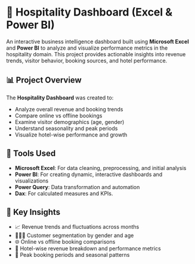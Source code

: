# 🏨 Hospitality Dashboard (Excel & Power BI)

An interactive business intelligence dashboard built using **Microsoft Excel** and **Power BI** to analyze and visualize performance metrics in the hospitality domain. This project provides actionable insights into revenue trends, visitor behavior, booking sources, and hotel performance.

## 📊 Project Overview

The **Hospitality Dashboard** was created to:

- Analyze overall revenue and booking trends
- Compare online vs offline bookings
- Examine visitor demographics (age, gender)
- Understand seasonality and peak periods
- Visualize hotel-wise performance and growth

## 🧰 Tools Used

- **Microsoft Excel**: For data cleaning, preprocessing, and initial analysis
- **Power BI**: For creating dynamic, interactive dashboards and visualizations
- **Power Query**:  Data transformation and automation
- **Dax**: For calculated measures and KPIs.

## 🎯 Key Insights

- 📈 Revenue trends and fluctuations across months
- 🧑‍🤝‍🧑 Customer segmentation by gender and age
- 🌐 Online vs offline booking comparisons
- 🏢 Hotel-wise revenue breakdown and performance metrics
- 📅 Peak booking periods and seasonal patterns




